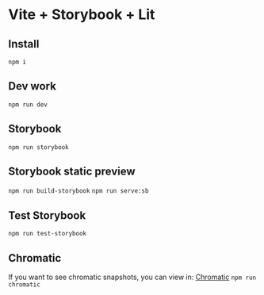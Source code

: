 # Vite + Storybook + Lit

## Install
`npm i`

## Dev work
`npm run dev`

## Storybook
`npm run storybook`

## Storybook static preview
`npm run build-storybook`
`npm run serve:sb`

## Test Storybook
`npm run test-storybook`

## Chromatic
If you want to see chromatic snapshots, you can view in: [Chromatic](https://www.chromatic.com/setup?appId=6304c72060a4a68d6939031c)
`npm run chromatic`